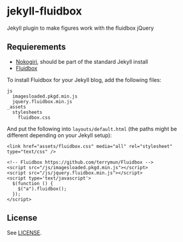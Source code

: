 jekyll-fluidbox
===============

Jekyll plugin to make figures work with the fluidbox jQuery

## Requierements

* [Nokogiri](http://nokogiri.org/), should be part of the standard Jekyll install
* [Fluidbox](http://terrymun.github.io/Fluidbox/)

To install Fluidbox for your Jekyll blog, add the following files:

```
js
  imagesloaded.pkgd.min.js
  jquery.fluidbox.min.js
_assets
  stylesheets
    fluidbox.css
```

And put the following into `layouts/default.html` (the paths might be different depending on your Jekyll setup):

```
<link href="assets/fluidbox.css" media="all" rel="stylesheet" type="text/css" />

<!-- Fluidbox https://github.com/terrymun/Fluidbox -->
<script src="/js/imagesloaded.pkgd.min.js"></script>
<script src="/js/jquery.fluidbox.min.js"></script>
<script type='text/javascript'>
  $(function () {
    $("a").fluidbox();
  });
</script>
```

## License

See [LICENSE](LICENSE).